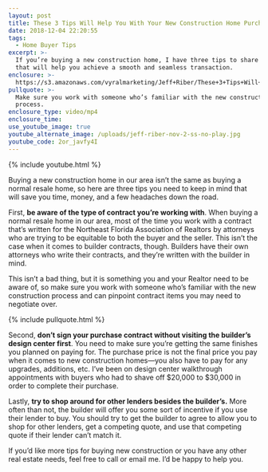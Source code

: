 ```yaml
---
layout: post
title: These 3 Tips Will Help You With Your New Construction Home Purchase
date: 2018-12-04 22:20:55
tags:
  - Home Buyer Tips
excerpt: >-
  If you’re buying a new construction home, I have three tips to share with you
  that will help you achieve a smooth and seamless transaction.
enclosure: >-
  https://s3.amazonaws.com/vyralmarketing/Jeff+Riber/These+3+Tips+Will+Help+You+With+Your+New+Construction+Home+Purchase.mp4
pullquote: >-
  Make sure you work with someone who’s familiar with the new construction
  process.
enclosure_type: video/mp4
enclosure_time:
use_youtube_image: true
youtube_alternate_image: /uploads/jeff-riber-nov-2-ss-no-play.jpg
youtube_code: 2or_javfy4I
---
```


{% include youtube.html %}

Buying a new construction home in our area isn’t the same as buying a normal resale home, so here are three tips you need to keep in mind that will save you time, money, and a few headaches down the road.

First, **be aware of the type of contract you’re working with**. When buying a normal resale home in our area, most of the time you work with a contract that’s written for the Northeast Florida Association of Realtors by attorneys who are trying to be equitable to both the buyer and the seller. This isn’t the case when it comes to builder contracts, though. Builders have their own attorneys who write their contracts, and they’re written with the builder in mind.

This isn’t a bad thing, but it is something you and your Realtor need to be aware of, so make sure you work with someone who’s familiar with the new construction process and can pinpoint contract items you may need to negotiate over.

{% include pullquote.html %}

Second, **don’t sign your purchase contract without visiting the builder’s design center first**. You need to make sure you’re getting the same finishes you planned on paying for. The purchase price is not the final price you pay when it comes to new construction homes—you also have to pay for any upgrades, additions, etc. I’ve been on design center walkthrough appointments with buyers who had to shave off $20,000 to $30,000 in order to complete their purchase.

Lastly, **try to shop around for other lenders besides the builder’s.** More often than not, the builder will offer you some sort of incentive if you use their lender to buy. You should try to get the builder to agree to allow you to shop for other lenders, get a competing quote, and use that competing quote if their lender can’t match it.

If you’d like more tips for buying new construction or you have any other real estate needs, feel free to call or email me. I’d be happy to help you.